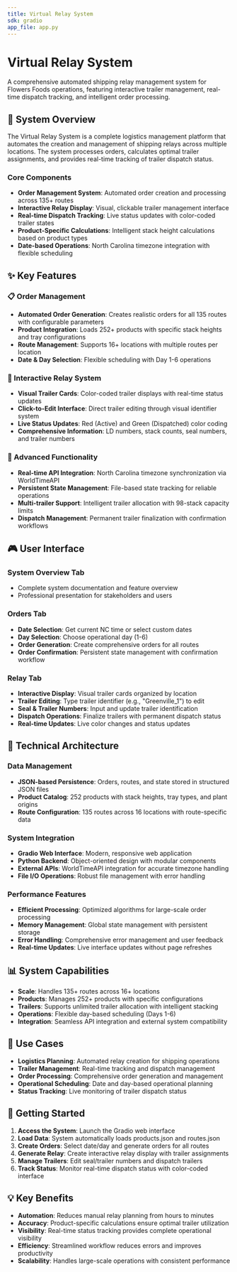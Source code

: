 ```yaml
---
title: Virtual Relay System
sdk: gradio
app_file: app.py
---
```


# Virtual Relay System

A comprehensive automated shipping relay management system for Flowers Foods operations, featuring interactive trailer management, real-time dispatch tracking, and intelligent order processing.

## 🚛 System Overview

The Virtual Relay System is a complete logistics management platform that automates the creation and management of shipping relays across multiple locations. The system processes orders, calculates optimal trailer assignments, and provides real-time tracking of trailer dispatch status.

### Core Components

- **Order Management System**: Automated order creation and processing across 135+ routes
- **Interactive Relay Display**: Visual, clickable trailer management interface
- **Real-time Dispatch Tracking**: Live status updates with color-coded trailer states
- **Product-Specific Calculations**: Intelligent stack height calculations based on product types
- **Date-based Operations**: North Carolina timezone integration with flexible scheduling

## ✨ Key Features

### 📋 Order Management
- **Automated Order Generation**: Creates realistic orders for all 135 routes with configurable parameters
- **Product Integration**: Loads 252+ products with specific stack heights and tray configurations
- **Route Management**: Supports 16+ locations with multiple routes per location
- **Date & Day Selection**: Flexible scheduling with Day 1-6 operations

### 🎯 Interactive Relay System
- **Visual Trailer Cards**: Color-coded trailer displays with real-time status updates
- **Click-to-Edit Interface**: Direct trailer editing through visual identifier system
- **Live Status Updates**: Red (Active) and Green (Dispatched) color coding
- **Comprehensive Information**: LD numbers, stack counts, seal numbers, and trailer numbers

### 🚀 Advanced Functionality
- **Real-time API Integration**: North Carolina timezone synchronization via WorldTimeAPI
- **Persistent State Management**: File-based state tracking for reliable operations
- **Multi-trailer Support**: Intelligent trailer allocation with 98-stack capacity limits
- **Dispatch Management**: Permanent trailer finalization with confirmation workflows

## 🎮 User Interface

### System Overview Tab
- Complete system documentation and feature overview
- Professional presentation for stakeholders and users

### Orders Tab
- **Date Selection**: Get current NC time or select custom dates
- **Day Selection**: Choose operational day (1-6)
- **Order Generation**: Create comprehensive orders for all routes
- **Order Confirmation**: Persistent state management with confirmation workflow

### Relay Tab
- **Interactive Display**: Visual trailer cards organized by location
- **Trailer Editing**: Type trailer identifier (e.g., "Greenville_1") to edit
- **Seal & Trailer Numbers**: Input and update trailer identification
- **Dispatch Operations**: Finalize trailers with permanent dispatch status
- **Real-time Updates**: Live color changes and status updates

## 🔧 Technical Architecture

### Data Management
- **JSON-based Persistence**: Orders, routes, and state stored in structured JSON files
- **Product Catalog**: 252 products with stack heights, tray types, and plant origins
- **Route Configuration**: 135 routes across 16 locations with route-specific data

### System Integration
- **Gradio Web Interface**: Modern, responsive web application
- **Python Backend**: Object-oriented design with modular components
- **External APIs**: WorldTimeAPI integration for accurate timezone handling
- **File I/O Operations**: Robust file management with error handling

### Performance Features
- **Efficient Processing**: Optimized algorithms for large-scale order processing
- **Memory Management**: Global state management with persistent storage
- **Error Handling**: Comprehensive error management and user feedback
- **Real-time Updates**: Live interface updates without page refreshes

## 📊 System Capabilities

- **Scale**: Handles 135+ routes across 16+ locations
- **Products**: Manages 252+ products with specific configurations
- **Trailers**: Supports unlimited trailer allocation with intelligent stacking
- **Operations**: Flexible day-based scheduling (Days 1-6)
- **Integration**: Seamless API integration and external system compatibility

## 🎯 Use Cases

- **Logistics Planning**: Automated relay creation for shipping operations
- **Trailer Management**: Real-time tracking and dispatch management
- **Order Processing**: Comprehensive order generation and management
- **Operational Scheduling**: Date and day-based operational planning
- **Status Tracking**: Live monitoring of trailer dispatch status

## 🚀 Getting Started

1. **Access the System**: Launch the Gradio web interface
2. **Load Data**: System automatically loads products.json and routes.json
3. **Create Orders**: Select date/day and generate orders for all routes
4. **Generate Relay**: Create interactive relay display with trailer assignments
5. **Manage Trailers**: Edit seal/trailer numbers and dispatch trailers
6. **Track Status**: Monitor real-time dispatch status with color-coded interface

## 💡 Key Benefits

- **Automation**: Reduces manual relay planning from hours to minutes
- **Accuracy**: Product-specific calculations ensure optimal trailer utilization
- **Visibility**: Real-time status tracking provides complete operational visibility
- **Efficiency**: Streamlined workflow reduces errors and improves productivity
- **Scalability**: Handles large-scale operations with consistent performance
